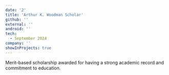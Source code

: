 ```yaml
---
date: '2'
title: 'Arthur K. Woodman Scholar'
github: ''
external: ''
android: ''
tech:
  - September 2024
company: ''
showInProjects: true
---
```


Merit-based scholarship awarded for having a strong academic record and commitment to education.

